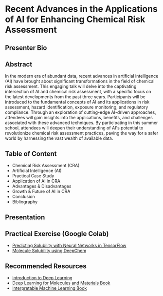 # Recent Advances in the Applications of AI for Enhancing Chemical Risk Assessment

## Presenter Bio




## Abstract

In the modern era of abundant data, recent advances in artificial intelligence (AI) have brought about significant transformations in the field of chemical risk assessment. This engaging talk will delve into the captivating intersection of AI and chemical risk assessment, with a specific focus on the latest developments from the past three years. Participants will be introduced to the fundamental concepts of AI and its applications in risk assessment, hazard identification, exposure monitoring, and regulatory compliance. Through an exploration of cutting-edge AI-driven approaches, attendees will gain insights into the applications, benefits, and challenges associated with these advanced techniques. By participating in this summer school, attendees will deepen their understanding of AI's potential to revolutionize chemical risk assessment practices, paving the way for a safer world by harnessing the vast wealth of available data.





## Table of Content

- Chemical Risk Assessment (CRA)
- Artificial Intelligence (AI)
- Practical Case Study
- Application of AI in CRA
- Advantages & Disadvantages
- Growth & Future of AI in CRA
- Conclusion
- Bibliography


## Presentation


## Practical Exercise (Google Colab)

- [Predicting Solubility with Neural Networks in TensorFlow](https://github.com/asmaa-a-abdelwahab/OpenTox_Summer_School/blob/main/Introduction_to_Deep_Learning.ipynb)
- [Molecule Solubility using DeepChem](https://github.com/jurevito/molecule-solubility/blob/main/solubility.ipynb)


## Recommended Resources

- [Introduction to Deep Learning ](https://github.com/dennishnf/intro-to-deep-learning)
- [Deep Learning for Molecules and Materials Book](https://github.com/whitead/dmol-book/blob/main/README.md)
- [Interpretable Machine Learning Book](https://christophm.github.io/interpretable-ml-book/)



